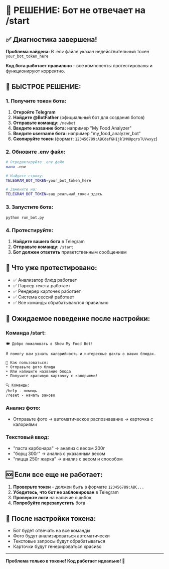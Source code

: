 # 🚨 РЕШЕНИЕ: Бот не отвечает на /start

## ✅ Диагностика завершена!

**Проблема найдена:** В .env файле указан недействительный токен `your_bot_token_here`

**Код бота работает правильно** - все компоненты протестированы и функционируют корректно.

## 🔧 БЫСТРОЕ РЕШЕНИЕ:

### 1. Получите токен бота:

1. **Откройте Telegram**
2. **Найдите @BotFather** (официальный бот для создания ботов)
3. **Отправьте команду:** `/newbot`
4. **Введите название бота:** например "My Food Analyzer"
5. **Введите username бота:** например "my_food_analyzer_bot"
6. **Скопируйте токен** (формат: `123456789:ABCdefGHIjklMNOpqrsTUVwxyz`)

### 2. Обновите .env файл:

```bash
# Отредактируйте .env файл
nano .env

# Найдите строку:
TELEGRAM_BOT_TOKEN=your_bot_token_here

# Замените на:
TELEGRAM_BOT_TOKEN=ваш_реальный_токен_здесь
```

### 3. Запустите бота:

```bash
python run_bot.py
```

### 4. Протестируйте:

1. **Найдите вашего бота** в Telegram
2. **Отправьте команду:** `/start`
3. **Бот должен ответить** приветственным сообщением

## 🧪 Что уже протестировано:

- ✅ Анализатор блюд работает
- ✅ Парсер текста работает  
- ✅ Рендерер карточек работает
- ✅ Система сессий работает
- ✅ Все команды обрабатываются правильно

## 📱 Ожидаемое поведение после настройки:

### Команда /start:
```
🍽️ Добро пожаловать в Show My Food Bot!

Я помогу вам узнать калорийность и интересные факты о ваших блюдах.

📸 Как пользоваться:
• Отправьте фото блюда
• Или напишите название блюда
• Получите красивую карточку с калориями!

🔍 Команды:
/help - помощь
/reset - начать заново
```

### Анализ фото:
- Отправьте фото → автоматическое распознавание → карточка с калориями

### Текстовый ввод:
- "паста карбонара" → анализ с весом 200г
- "борщ 300г" → анализ с указанным весом
- "пицца 250г жарка" → анализ с весом и способом

## 🆘 Если все еще не работает:

1. **Проверьте токен** - должен быть в формате `123456789:ABC...`
2. **Убедитесь, что бот не заблокирован** в Telegram
3. **Проверьте логи** на наличие ошибок
4. **Попробуйте перезапустить** бота

## 🎉 После настройки токена:

- Бот будет отвечать на все команды
- Фото будут анализироваться автоматически
- Текстовые запросы будут обрабатываться
- Карточки будут генерироваться красиво

---

**Проблема только в токене! Код работает идеально! 🚀**
